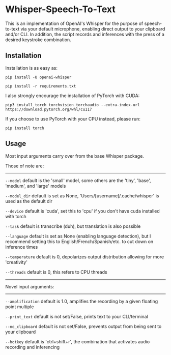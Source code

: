 # Whisper-Speech-To-Text
This is an implementation of OpenAI's Whisper for the purpose of speech-to-text via your default microphone, enabling direct output to your clipboard and/or CLI. In addition, the script records and inferences with the press of a desired keystroke combination.

## Installation
Installation is as easy as: 

`pip install -U openai-whisper`

`pip install -r requirements.txt`

I also strongly encourage the installation of PyTorch with CUDA:

`pip3 install torch torchvision torchaudio --extra-index-url https://download.pytorch.org/whl/cu117`

If you choose to use PyTorch with your CPU instead, please run:

`pip install torch`

## Usage
Most input arguments carry over from the base Whisper package.

Those of note are:

------------------

`--model`			 default is the 'small' model, some others are the 'tiny', 'base', 'medium', and 'large' models

`--model_dir`		 default is set as None, 'Users/[username]/.cache/whisper' is used as the default dir

`--device`		 default is 'cuda', set this to 'cpu' if you don't have cuda installed with torch

`--task`			 default is transcribe (duh), but translation is also possible

`--language`		 default is set as None (enabling language detection), but I recommend setting this to English/French/Spanish/etc. to cut down on inference times

`--temperature`		 default is 0, depolarizes output distribution allowing for more 'creativity'

`--threads`		 default is 0, this refers to CPU threads

----------------------

Novel input arguments:

----------------------

`--amplification`		 default is 1.0, amplifies the recording by a given floating point multiple

`--print_text`		 default is not set/False, prints text to your CLI/terminal

`--no_clipboard`		 default is not set/False, prevents output from being sent to your clipboard

`--hotkey`		 default is 'ctrl+shift+r', the combination that activates audio recording and inferencing
